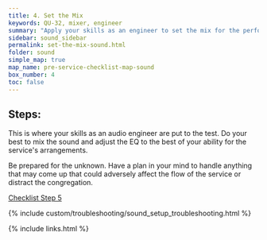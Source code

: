 ```yaml
---
title: 4. Set the Mix
keywords: QU-32, mixer, engineer
summary: "Apply your skills as an engineer to set the mix for the performance."
sidebar: sound_sidebar
permalink: set-the-mix-sound.html
folder: sound
simple_map: true
map_name: pre-service-checklist-map-sound
box_number: 4
toc: false
---
```


## Steps:

This is where your skills as an audio engineer are put to the test.  Do your best to mix the sound and adjust the EQ to the best of your ability for the service's arrangements.

Be prepared for the unknown.  Have a plan in your mind to handle anything that may come up that could adversely affect the flow of the service or distract the congregation.  

[Checklist Step 5](foh-shut-down-sound.html)

{% include custom/troubleshooting/sound_setup_troubleshooting.html %}

{% include links.html %}
